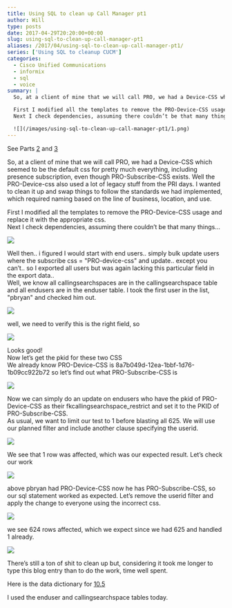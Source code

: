 ```yaml
---
title: Using SQL to clean up Call Manager pt1
author: Will
type: posts
date: 2017-04-29T20:20:00+00:00
slug: using-sql-to-clean-up-call-manager-pt1
aliases: /2017/04/using-sql-to-clean-up-call-manager-pt1/
series: ['Using SQL to cleanup CUCM']
categories:
  - Cisco Unified Communications
  - informix
  - sql
  - voice
summary: |
  So, at a client of mine that we will call PRO, we had a Device-CSS which seemed to be the default css for pretty much everything, including presence subscription, even though PRO-Subscribe-CSS exists. Well the PRO-Device-css also used a lot of legacy stuff from the PRI days. I wanted to clean it up and swap things to follow the standards we had implemented, which required naming based on the line of business, location, and use.

  First I modified all the templates to remove the PRO-Device-CSS usage and replace it with the appropriate css.  
  Next I check dependencies, assuming there couldn’t be that many things…

  ![](/images/using-sql-to-clean-up-call-manager-pt1/1.png)
---
```


See Parts [2][1] and [3][2]

So, at a client of mine that we will call PRO, we had a Device-CSS which seemed to be the default css for pretty much everything, including presence subscription, even though PRO-Subscribe-CSS exists. Well the PRO-Device-css also used a lot of legacy stuff from the PRI days. I wanted to clean it up and swap things to follow the standards we had implemented, which required naming based on the line of business, location, and use.

First I modified all the templates to remove the PRO-Device-CSS usage and replace it with the appropriate css.  
Next I check dependencies, assuming there couldn’t be that many things…

![](/images/using-sql-to-clean-up-call-manager-pt1/1.png)

Well then.. i figured I would start with end users.. simply bulk update users where the subscribe css = "PRO-device-css" and update.. except you can’t.. so I exported all users but was again lacking this particular field in the export data..  
Well, we know all callingsearchspaces are in the callingsearchspace table and all endusers are in the enduser table. I took the first user in the list, "pbryan" and checked him out.

![](/images/using-sql-to-clean-up-call-manager-pt1/2.png) 

well, we need to verify this is the right field, so

![](/images/using-sql-to-clean-up-call-manager-pt1/3.png)

Looks good!  
Now let’s get the pkid for these two CSS  
We already know PRO-Device-CSS is 8a7b049d-12ea-1bbf-1d76-1b09cc922b72 so let’s find out what PRO-Subscribe-CSS is

![](/images/using-sql-to-clean-up-call-manager-pt1/4.png)

Now we can simply do an update on endusers who have the pkid of PRO-Device-CSS as their fkcallingsearchspace_restrict and set it to the PKID of PRO-Subscribe-CSS.  
As usual, we want to limit our test to 1 before blasting all 625. We will use our planned filter and include another clause specifying the userid.

![](/images/using-sql-to-clean-up-call-manager-pt1/5.png)

We see that 1 row was affected, which was our expected result. Let’s check our work

![](/images/using-sql-to-clean-up-call-manager-pt1/6.png)

above pbryan had PRO-Device-CSS now he has PRO-Subscribe-CSS, so our sql statement worked as expected. Let’s remove the userid filter and apply the change to everyone using the incorrect css.

![](/images/using-sql-to-clean-up-call-manager-pt1/8.png)

we see 624 rows affected, which we expect since we had 625 and handled 1 already.

![](/images/using-sql-to-clean-up-call-manager-pt1/7.png)

There’s still a ton of shit to clean up but, considering it took me longer to type this blog entry than to do the work, time well spent.

Here is the data dictionary for [10.5](https://developer.cisco.com/media/UCM10.5DataDictionary/UCM10.5DataDictionary.htm)

I used the enduser and callingsearchspace tables today.

 [1]: /2017/05/using-sql-to-clean-up-call-manager-pt2/
 [2]: /2017/05/using-sql-to-clean-up-call-manager-pt3/